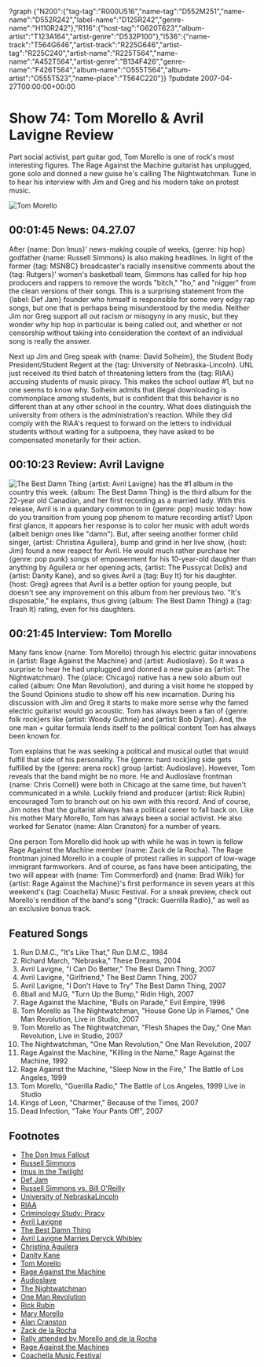 ?graph {"N200":{"tag-tag":"R000U516","name-tag":"D552M251","name-name":"D552R242","label-name":"D125R242","genre-name":"H110R242"},"R116":{"host-tag":"G620T623","album-artist":"T123A164","artist-genre":"D532P100"},"I536":{"name-track":"T564G646","artist-track":"R225G646","artist-tag":"R225C240","artist-name":"R225T564","name-name":"A452T564","artist-genre":"B134F426","genre-name":"F426T564","album-name":"O555T564","album-artist":"O555T523","name-place":"T564C220"}}
?pubdate 2007-04-27T00:00:00+00:00

# Show 74: Tom Morello & Avril Lavigne Review
Part social activist, part guitar god, Tom Morello is one of rock's most interesting figures. The Rage Against the Machine guitarist has unplugged, gone solo and donned a new guise he's calling The Nightwatchman. Tune in to hear his interview with Jim and Greg and his modern take on protest music.

![Tom Morello](http://static.soundopinions.org/images/2007/morello.png)

## 00:01:45 News: 04.27.07
After {name: Don Imus}' news-making couple of weeks, {genre: hip hop} godfather {name: Russell Simmons} is also making headlines. In light of the former {tag: MSNBC} broadcaster's racially insensitive comments about the {tag: Rutgers}' women's basketball team, Simmons has called for hip hop producers and rappers to remove the words "bitch," "ho," and "nigger" from the clean versions of their songs. This is a surprising statement from the {label: Def Jam} founder who himself is responsible for some very edgy rap songs, but one that is perhaps being misunderstood by the media. Neither Jim nor Greg support all out racism or misogyny in any music, but they wonder why hip hop in particular is being called out, and whether or not censorship without taking into consideration the context of an individual song is really the answer.

Next up Jim and Greg speak with {name: David Solheim}, the Student Body President/Student Regent at the {tag: University of Nebraska-Lincoln}. UNL just received its third batch of threatening letters from the {tag: RIAA} accusing students of music piracy. This makes the school outlaw #1, but no one seems to know why. Solheim admits that illegal downloading is commonplace among students, but is confident that this behavior is no different than at any other school in the country. What does distinguish the university from others is the administration's reaction. While they did comply with the RIAA's request to forward on the letters to individual students without waiting for a subpoena, they have asked to be compensated monetarily for their action.

## 00:10:23 Review: Avril Lavigne
![The Best Damn Thing](http://is1.mzstatic.com/image/thumb/Music/v4/57/f4/e4/57f4e4cd-99dd-797f-a37b-d9bac0524328/source/600x600bb.jpg "459885/250786798")
{artist: Avril Lavigne} has the #1 album in the country this week. {album: The Best Damn Thing} is the third album for the 22-year old Canadian, and her first recording as a married lady. With this release, Avril is in a quandary common to in {genre: pop} music today: how do you transition from young pop phenom to mature recording artist? Upon first glance, it appears her response is to color her music with adult words (albeit benign ones like "damn"). But, after seeing another former child singer, {artist: Christina Aguilera}, bump and grind in her live show, {host: Jim} found a new respect for Avril. He would much rather purchase her {genre: pop punk} songs of empowerment for his 10-year-old daughter than anything by Aguilera or her opening acts, {artist: The Pussycat Dolls} and {artist: Danity Kane}, and so gives Avril a {tag: Buy It} for his daughter. {host: Greg} agrees that Avril is a better option for young people, but doesn't see any improvement on this album from her previous two. "It's disposable," he explains, thus giving {album: The Best Damn Thing} a {tag: Trash It} rating, even for his daughters.

## 00:21:45 Interview: Tom Morello
Many fans know {name: Tom Morello} through his electric guitar innovations in {artist: Rage Against the Machine} and {artist: Audioslave}. So it was a surprise to hear he had unplugged and donned a new guise as {artist: The Nightwatchman}. The {place: Chicago} native has a new solo album out called {album: One Man Revolution}, and during a visit home he stopped by the Sound Opinions studio to show off his new incarnation. During his discussion with Jim and Greg it starts to make more sense why the famed electric guitarist would go acoustic. Tom has always been a fan of {genre: folk rock}ers like {artist: Woody Guthrie} and {artist: Bob Dylan}. And, the one man + guitar formula lends itself to the political content Tom has always been known for.

Tom explains that he was seeking a political and musical outlet that would fulfill that side of his personality. The {genre: hard rock}ing side gets fulfilled by the {genre: arena rock} group {artist: Audioslave}. However, Tom reveals that the band might be no more. He and Audioslave frontman {name: Chris Cornell} were both in Chicago at the same time, but haven't communicated in a while. Luckily friend and producer {artist: Rick Rubin} encouraged Tom to branch out on his own with this record. And of course, Jim notes that the guitarist always has a political career to fall back on. Like his mother Mary Morello, Tom has always been a social activist. He also worked for Senator {name: Alan Cranston} for a number of years.

One person Tom Morello did hook up with while he was in town is fellow Rage Against the Machine member {name: Zack de la Rocha}. The Rage frontman joined Morello in a couple of protest rallies in support of low-wage immigrant farmworkers. And of course, as fans have been anticipating, the two will appear with {name: Tim Commerford} and {name: Brad Wilk} for {artist: Rage Against the Machine}'s first performance in seven years at this weekend's {tag: Coachella} Music Festival. For a sneak preview, check out Morello's rendition of the band's song "{track: Guerrilla Radio}," as well as an exclusive bonus track.

## Featured Songs
1. Run D.M.C., "It's Like That," Run D.M.C., 1984
2. Richard March, "Nebraska," These Dreams, 2004
3. Avril Lavigne, "I Can Do Better," The Best Damn Thing, 2007
4. Avril Lavigne, "Girlfriend," The Best Damn Thing, 2007
5. Avril Lavigne, "I Don't Have to Try" The Best Damn Thing, 2007
6. 8ball and MJG, "Turn Up the Bump," Ridin High, 2007
7. Rage Against the Machine, "Bulls on Parade," Evil Empire, 1996
8. Tom Morello as The Nightwatchman, "House Gone Up in Flames," One Man Revolution, Live in Studio, 2007
9. Tom Morello as The Nightwatchman, "Flesh Shapes the Day," One Man Revolution, Live in Studio, 2007
11. The Nightwatchman, "One Man Revolution," One Man Revolution, 2007
12. Rage Against the Machine, "Killing in the Name," Rage Against the Machine, 1992
13. Rage Against the Machine, "Sleep Now in the Fire," The Battle of Los Angeles, 1999
14. Tom Morello, "Guerilla Radio," The Battle of Los Angeles, 1999 Live in Studio
15. Kings of Leon, "Charmer," Because of the Times, 2007
16. Dead Infection, "Take Your Pants Off", 2007

## Footnotes
- [The Don Imus Fallout](http://www.time.com/time/nation/article/0,8599,1609490,00.html)
- [Russell Simmons](http://www.pbs.org/wgbh/theymadeamerica/whomade/simmons_hi.html)
- [Imus in the Twilight](http://www.slate.com/id/2164055/)
- [Def Jam](http://www.defjam.com/site/home.php)
- [Russell Simmons vs. Bill O'Reilly](http://nahright.com/news/2007/04/26/video-russell-vs-bill-oreilly/)
- [University of NebraskaLincoln](http://www.unl.edu/)
- [RIAA](http://www.riaa.com/)
- [Criminology Study: Piracy](http://www.criminology.com/resources/criminology-study-piracy/)
- [Avril Lavigne](http://www.avrillavigne.com/)
- [The Best Damn Thing](http://www.metacritic.com/music/artists/lavigneavril/bestdamnthing?q=best%20damn%20thing)
- [Avril Lavigne Marries Deryck Whibley](http://www.people.com/people/article/0,26334,1214386,00.html)
- [Christina Aguilera](http://www.christinaaguilera.com/)
- [Danity Kane](http://www.danitykane.com/)
- [Tom Morello](http://en.wikipedia.org/wiki/Tom_Morello)
- [Rage Against the Machine](http://www.ratm.com/)
- [Audioslave](http://www.audioslave.com/)
- [The Nightwatchman](http://www.nightwatchmanmusic.com/)
- [One Man Revolution](http://www.metacritic.com/music/artists/nightwatchman/onemanrevolution?q=one%20man%20revolution)
- [Rick Rubin](http://www.allmusic.com/cg/amg.dll?p=amg&sql=11:fpfexq9gldfe)
- [Mary Morello](http://en.wikipedia.org/wiki/Mary_Morello)
- [Alan Cranston](http://bioguide.congress.gov/scripts/biodisplay.pl?index=C000877)
- [Zack de la Rocha](http://www.zdlr.net/)
- [Rally attended by Morello and de la Rocha](http://www.ciw-online.org/2007truthtour/index.html)
- [Rage Against the Machines](http://www.allmusic.com/cg/amg.dll?P=amg&sql=rage+against+the+machine&x=0&y=0&opt1=1&sourceid=mozilla-search)
- [Coachella Music Festival](http://www.coachella.com/)
